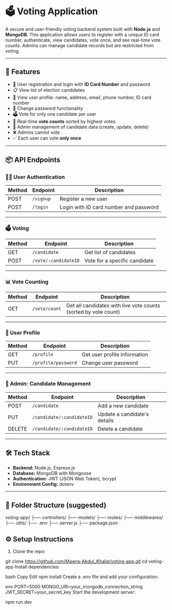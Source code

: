 # 🗳️ Voting Application

A secure and user-friendly voting backend system built with **Node.js** and **MongoDB**. This application allows users to register with a unique ID card number, authenticate, view candidates, vote once, and see real-time vote counts. Admins can manage candidate records but are restricted from voting.

---

## 🚀 Features

- 🔐 User registration and login with **ID Card Number** and password
- 📋 View list of election candidates
- 👤 View user profile: name, address, email, phone number, ID card number
- 🔁 Change password functionality
- 🗳️ Vote for only one candidate per user
- 🔎 Real-time **vote counts** sorted by highest votes
- 👮 Admin management of candidate data (create, update, delete)
- ❌ Admins cannot vote
- ✅ Each user can vote **only once**

---

## 📦 API Endpoints

### 🧑‍💻 User Authentication

| Method | Endpoint   | Description                |
|--------|------------|----------------------------|
| POST   | `/signup`  | Register a new user        |
| POST   | `/login`   | Login with ID card number and password |

---

### 🗳️ Voting

| Method | Endpoint               | Description                    |
|--------|------------------------|--------------------------------|
| GET    | `/candidate`           | Get list of candidates         |
| POST   | `/vote/:candidateID`   | Vote for a specific candidate  |

---

### 📊 Vote Counting

| Method | Endpoint        | Description                                    |
|--------|-----------------|------------------------------------------------|
| GET    | `/vote/count`   | Get all candidates with live vote counts (sorted by vote count) |

---

### 👤 User Profile

| Method | Endpoint             | Description                    |
|--------|----------------------|--------------------------------|
| GET    | `/profile`           | Get user profile information   |
| PUT    | `/profile/password`  | Change user password           |

---

### 👮 Admin: Candidate Management

| Method | Endpoint                     | Description                    |
|--------|------------------------------|--------------------------------|
| POST   | `/candidate`                 | Add a new candidate            |
| PUT    | `/candidate/:candidateID`    | Update a candidate's details   |
| DELETE | `/candidate/:candidateID`    | Delete a candidate             |

---

## 🛠️ Tech Stack

- **Backend:** Node.js, Express.js
- **Database:** MongoDB with Mongoose
- **Authentication:** JWT (JSON Web Token), bcrypt
- **Environment Config:** dotenv

---
## 📁 Folder Structure (suggested)

voting-app/
├── controllers/
├── models/
├── routes/
├── middlewares/
├── utils/
├── .env
├── server.js
├── package.json

## ⚙️ Setup Instructions

1. Clone the repo:

git clone https://github.com/Mawra-Abdul_Khaliq/voting-app.git
cd voting-app
Install dependencies:

bash
Copy
Edit
npm install
Create a .env file and add your configuration:

env
PORT=5000
MONGO_URI=your_mongodb_connection_string
JWT_SECRET=your_secret_key
Start the development server:

npm run dev
